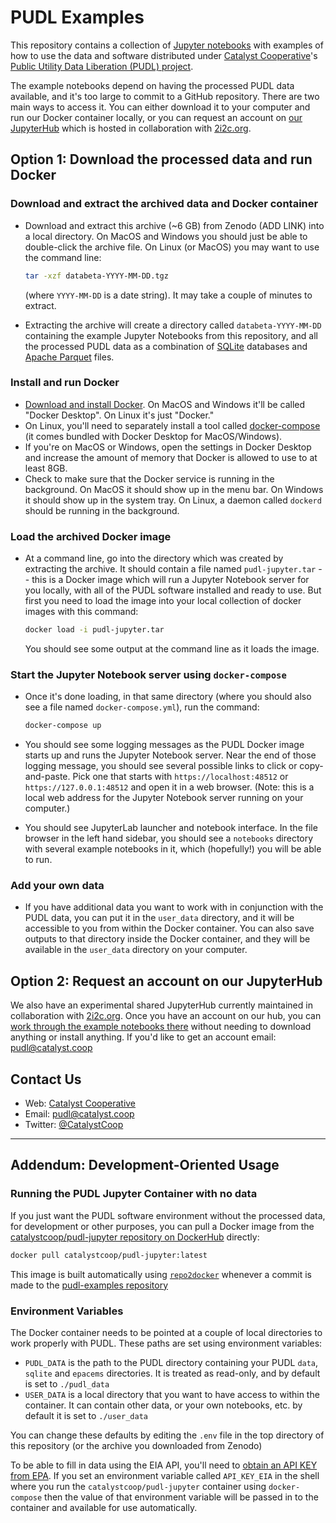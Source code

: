 # PUDL Examples

This repository contains a collection of
[Jupyter notebooks](https://jupyter.org) with examples of how to use the data
and software distributed under [Catalyst Cooperative](https://catalyst.coop)'s
[Public Utility Data Liberation (PUDL) project](https://github.com/catalyst-cooperative/pudl).

The example notebooks depend on having the processed PUDL data available, and
it's too large to commit to a GitHub repository. There are two main ways to
access it. You can either download it to your computer and run our Docker
container locally, or you can request an account on
[our JupyterHub](https://catalyst-cooperative.pilot.2i2c.cloud/) which is
hosted in collaboration with [2i2c.org](https://2i2c.org).

## Option 1: Download the processed data and run Docker

### Download and extract the archived data and Docker container

* Download and extract this archive (~6 GB) from Zenodo (ADD LINK) into a
  local directory. On MacOS and Windows you should just be able to double-click
  the archive file. On Linux (or MacOS) you may want to use the command line:

  ```sh
  tar -xzf databeta-YYYY-MM-DD.tgz
  ```

  (where `YYYY-MM-DD` is a date string). It may take a couple of minutes to
  extract.
* Extracting the archive will create a directory called `databeta-YYYY-MM-DD`
  containing the example Jupyter Notebooks from this repository, and all the
  processed PUDL data as a combination of [SQLite](https://www.sqlite.org)
  databases and [Apache Parquet](https://parquet.apache.org/) files.

### Install and run Docker

* [Download and install Docker](https://docs.docker.com/get-docker/). On MacOS
  and Windows it'll be called "Docker Desktop". On Linux it's just "Docker."
* On Linux, you'll need to separately install a tool called
  [docker-compose](https://docs.docker.com/compose/install/) (it comes
  bundled with Docker Desktop for MacOS/Windows).
* If you're on MacOS or Windows, open the settings in Docker Desktop and
  increase the amount of memory that Docker is allowed to use to at least 8GB.
* Check to make sure that the Docker service is running in the background. On
  MacOS it should show up in the menu bar. On Windows it should show up in the
  system tray. On Linux, a daemon called `dockerd` should be running in the
  background.

### Load the archived Docker image

* At a command line, go into the directory which was created by extracting the
  archive. It should contain a file named `pudl-jupyter.tar` -- this is
  a Docker image which will run a Jupyter Notebook server for you locally, with
  all of the PUDL software installed and ready to use. But first you need to
  load the image into your local collection of docker images with this
  command:

  ```sh
  docker load -i pudl-jupyter.tar
  ```

  You should see some output at the command line as it loads the image.

### Start the Jupyter Notebook server using `docker-compose`

* Once it's done loading, in that same directory (where you should also see a
  file named `docker-compose.yml`), run the command:

  ```sh
  docker-compose up
  ```

* You should see some logging messages as the PUDL Docker image starts up and
  runs the Jupyter Notebook server. Near the end of those logging message, you
  should see several possible links to click or copy-and-paste.
  Pick one that starts with `https://localhost:48512` or
  `https://127.0.0.1:48512` and open it in a web browser. (Note: this is a local
  web address for the Jupyter Notebook server running on your computer.)
* You should see JupyterLab launcher and notebook interface. In the file
  browser in the left hand sidebar, you should see a `notebooks` directory with
  several example notebooks in it, which (hopefully!) you will be able to run.

### Add your own data

* If you have additional data you want to work with in conjunction with the
  PUDL data, you can put it in the `user_data` directory, and it will be
  accessible to you from within the Docker container. You can also save
  outputs to that directory inside the Docker container, and they will be
  available in the `user_data` directory on your computer.

## Option 2: Request an account on our JupyterHub

We also have an experimental shared JupyterHub currently maintained in
collaboration with [2i2c.org](https://2i2c.org). Once you
have an account on our hub, you can
[work through the example notebooks there](https://catalyst-cooperative.pilot.2i2c.cloud/hub/user-redirect/git-pull?repo=https%3A%2F%2Fgithub.com%2Fcatalyst-cooperative%2Fpudl-examples&urlpath=lab%2Ftree%2Fpudl-examples%2Fnotebooks%2F01-pudl-database.ipynb&branch=main) without needing to download anything or install
anything. If you'd like to get an account email:
[pudl@catalyst.coop](mailto:pudl@catalyst.coop)

## Contact Us

* Web: [Catalyst Cooperative](https://catalyst.coop)
* Email: [pudl@catalyst.coop](mailto:pudl@catalyst.coop)
* Twitter: [@CatalystCoop](https://twitter.com/CatalystCoop)

---

## Addendum: Development-Oriented Usage

### Running the PUDL Jupyter Container with no data

If you just want the PUDL software environment without the processed data, for
development or other purposes, you can pull a Docker image from the
[catalystcoop/pudl-jupyter repository on DockerHub](https://hub.docker.com/r/catalystcoop/pudl-jupyter) directly:

```sh
docker pull catalystcoop/pudl-jupyter:latest
```

This image is built automatically using
[`repo2docker`](https://github.com/jupyterhub/repo2docker) whenever a commit
is made to the
[pudl-examples repository](https://github.com/catalyst-cooperative/pudl-examples)

### Environment Variables

The Docker container needs to be pointed at a couple of local directories to
work properly with PUDL. These paths are set using environment variables:

* `PUDL_DATA` is the path to the PUDL directory containing your PUDL
  `data`, `sqlite` and `epacems` directories. It is treated as read-only, and by
  default is set to `./pudl_data`
* `USER_DATA` is a local directory that you want to have access to
  within the container. It can contain other data, or your own notebooks, etc. by
  default it is set to `./user_data`

You can change these defaults by editing the `.env` file in the top directory of
this repository (or the archive you downloaded from Zenodo)

To be able to fill in data using the EIA API, you'll need to [obtain an API KEY
from EPA](https://www.eia.gov/opendata/register.php). If you set an environment
variable called `API_KEY_EIA` in the shell where you run the
`catalystcoop/pudl-jupyter` container using `docker-compose` then the value of
that environment variable will be passed in to the container and available for
use automatically.
